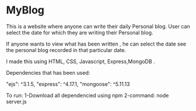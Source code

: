 # MyBlog

This is a website where anyone can write their daily Personal blog.
User can select the date for which they are writing their Personal blog.

If anyone wants to view what has been written , he can select the date see the personal blog recorded in that particular date.

I made this using HTML, CSS, Javascript, Express,MongoDB .

Dependencies that has been used:

"ejs": ^3.1.5,
"express": ^4.17.1,
"mongoose": ^5.11.13

To run:
1-Download all dependencied using npm
2-command: node server.js
